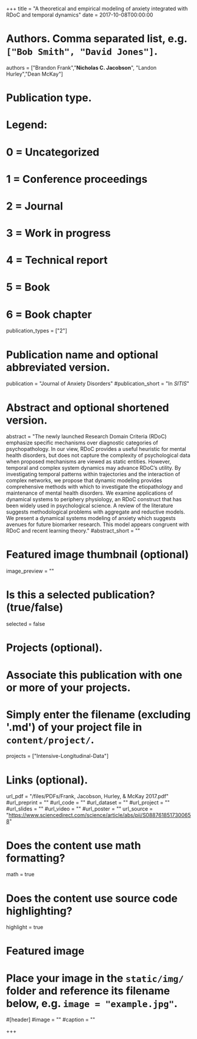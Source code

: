 +++
title = "A theoretical and empirical modeling of anxiety integrated with RDoC and temporal dynamics"
date = 2017-10-08T00:00:00

# Authors. Comma separated list, e.g. `["Bob Smith", "David Jones"]`.
authors = ["Brandon Frank","**Nicholas C. Jacobson**", "Landon Hurley","Dean McKay"]

# Publication type.
# Legend:
# 0 = Uncategorized
# 1 = Conference proceedings
# 2 = Journal
# 3 = Work in progress
# 4 = Technical report
# 5 = Book
# 6 = Book chapter
publication_types = ["2"]

# Publication name and optional abbreviated version.
publication = "Journal of Anxiety Disorders"
#publication_short = "In *SITIS*"

# Abstract and optional shortened version.
abstract = "The newly launched Research Domain Criteria (RDoC) emphasize specific mechanisms over diagnostic categories of psychopathology. In our view, RDoC provides a useful heuristic for mental health disorders, but does not capture the complexity of psychological data when proposed mechanisms are viewed as static entities. However, temporal and complex system dynamics may advance RDoC’s utility. By investigating temporal patterns within trajectories and the interaction of complex networks, we propose that dynamic modeling provides comprehensive methods with which to investigate the etiopathology and maintenance of mental health disorders. We examine applications of dynamical systems to periphery physiology, an RDoC construct that has been widely used in psychological science. A review of the literature suggests methodological problems with aggregate and reductive models. We present a dynamical systems modeling of anxiety which suggests avenues for future biomarker research. This model appears congruent with RDoC and recent learning theory."
#abstract_short = ""

# Featured image thumbnail (optional)
image_preview = ""

# Is this a selected publication? (true/false)
selected = false

# Projects (optional).
#   Associate this publication with one or more of your projects.
#   Simply enter the filename (excluding '.md') of your project file in `content/project/`.
projects = ["Intensive-Longitudinal-Data"]

# Links (optional).
url_pdf = "/files/PDFs/Frank, Jacobson, Hurley, & McKay 2017.pdf"
#url_preprint = ""
#url_code = ""
#url_dataset = ""
#url_project = ""
#url_slides = ""
#url_video = ""
#url_poster = ""
url_source = "https://www.sciencedirect.com/science/article/abs/pii/S0887618517300658"

# Does the content use math formatting?
math = true

# Does the content use source code highlighting?
highlight = true

# Featured image
# Place your image in the `static/img/` folder and reference its filename below, e.g. `image = "example.jpg"`.
#[header]
#image = ""
#caption = ""

+++
